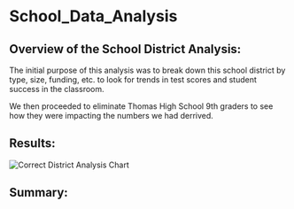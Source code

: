 # School_Data_Analysis

## Overview of the School District Analysis:

The initial purpose of this analysis was to break down this school district by type, size, funding, etc. to look for trends in test scores and student success in the classroom.

We then proceeded to eliminate Thomas High School 9th graders to see how they were impacting the numbers we had derrived.

## Results:



![Correct District Analysis Chart]("Resources/District_Analysis_Chart")

## Summary:
